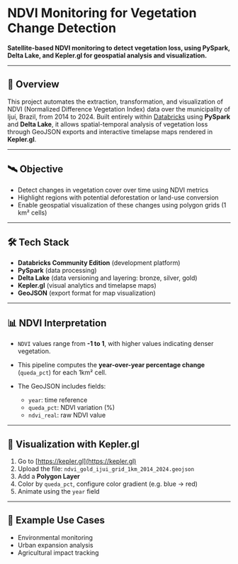 # NDVI Monitoring for Vegetation Change Detection

**Satellite-based NDVI monitoring to detect vegetation loss, using PySpark, Delta Lake, and Kepler.gl for geospatial analysis and visualization.**

---

## 📌 Overview

This project automates the extraction, transformation, and visualization of NDVI (Normalized Difference Vegetation Index) data over the municipality of Ijuí, Brazil, from 2014 to 2024. Built entirely within [Databricks](https://databricks.com/) using **PySpark** and **Delta Lake**, it allows spatial-temporal analysis of vegetation loss through GeoJSON exports and interactive timelapse maps rendered in **Kepler.gl**.

---

## 🛰️ Objective

* Detect changes in vegetation cover over time using NDVI metrics
* Highlight regions with potential deforestation or land-use conversion
* Enable geospatial visualization of these changes using polygon grids (1 km² cells)

---

## 🛠️ Tech Stack

* **Databricks Community Edition** (development platform)
* **PySpark** (data processing)
* **Delta Lake** (data versioning and layering: bronze, silver, gold)
* **Kepler.gl** (visual analytics and timelapse maps)
* **GeoJSON** (export format for map visualization)

---

## 📊 NDVI Interpretation

* `NDVI` values range from **-1 to 1**, with higher values indicating denser vegetation.
* This pipeline computes the **year-over-year percentage change** (`queda_pct`) for each 1km² cell.
* The GeoJSON includes fields:

  * `year`: time reference
  * `queda_pct`: NDVI variation (%)
  * `ndvi_real`: raw NDVI value

---

## 🧭 Visualization with Kepler.gl

1. Go to [https://kepler.gl](https://kepler.gl)
2. Upload the file: `ndvi_gold_ijui_grid_1km_2014_2024.geojson`
3. Add a **Polygon Layer**
4. Color by `queda_pct`, configure color gradient (e.g. blue → red)
5. Animate using the `year` field


---

## 🧪 Example Use Cases

* Environmental monitoring
* Urban expansion analysis
* Agricultural impact tracking